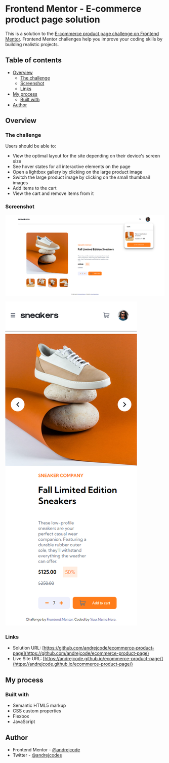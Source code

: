 # Frontend Mentor - E-commerce product page solution

This is a solution to the [E-commerce product page challenge on Frontend Mentor](https://www.frontendmentor.io/challenges/ecommerce-product-page-UPsZ9MJp6). Frontend Mentor challenges help you improve your coding skills by building realistic projects.

## Table of contents

- [Overview](#overview)
  - [The challenge](#the-challenge)
  - [Screenshot](#screenshot)
  - [Links](#links)
- [My process](#my-process)
  - [Built with](#built-with)
- [Author](#author)

## Overview

### The challenge

Users should be able to:

- View the optimal layout for the site depending on their device's screen size
- See hover states for all interactive elements on the page
- Open a lightbox gallery by clicking on the large product image
- Switch the large product image by clicking on the small thumbnail images
- Add items to the cart
- View the cart and remove items from it

### Screenshot

![](./screenshots/screenshot1.png)

![](./screenshots/screenshot2.png)

### Links

- Solution URL: [https://github.com/andrejcode/ecommerce-product-page](https://github.com/andrejcode/ecommerce-product-page)
- Live Site URL: [https://andrejcode.github.io/ecommerce-product-page/](https://andrejcode.github.io/ecommerce-product-page/)

## My process

### Built with

- Semantic HTML5 markup
- CSS custom properties
- Flexbox
- JavaScript

## Author

- Frontend Mentor - [@andrejcode](https://www.frontendmentor.io/profile/andrejcode)
- Twitter - [@andrejcodes](https://www.twitter.com/andrejcodes)
